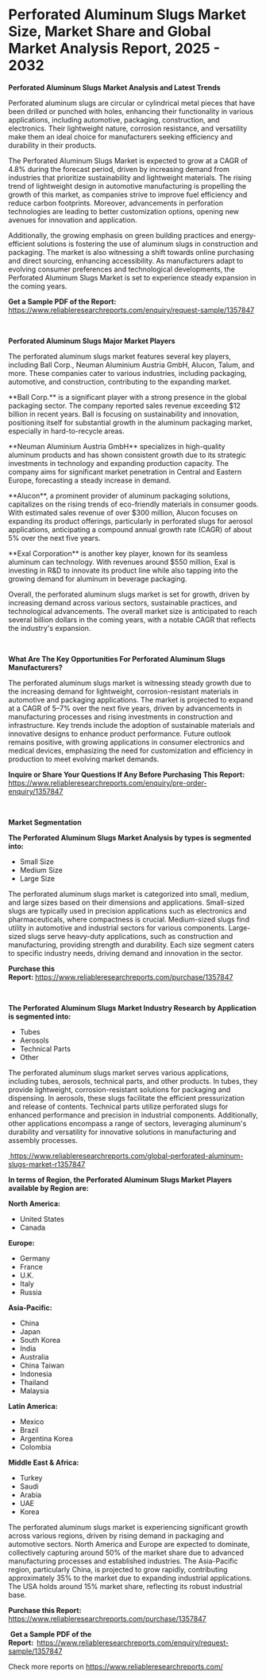 <p><h1>Perforated Aluminum Slugs Market Size, Market Share and Global Market Analysis Report, 2025 - 2032</h1></p><p><strong>Perforated Aluminum Slugs Market Analysis and Latest Trends</strong></p>
<p><p>Perforated aluminum slugs are circular or cylindrical metal pieces that have been drilled or punched with holes, enhancing their functionality in various applications, including automotive, packaging, construction, and electronics. Their lightweight nature, corrosion resistance, and versatility make them an ideal choice for manufacturers seeking efficiency and durability in their products.</p><p>The Perforated Aluminum Slugs Market is expected to grow at a CAGR of 4.8% during the forecast period, driven by increasing demand from industries that prioritize sustainability and lightweight materials. The rising trend of lightweight design in automotive manufacturing is propelling the growth of this market, as companies strive to improve fuel efficiency and reduce carbon footprints. Moreover, advancements in perforation technologies are leading to better customization options, opening new avenues for innovation and application.</p><p>Additionally, the growing emphasis on green building practices and energy-efficient solutions is fostering the use of aluminum slugs in construction and packaging. The market is also witnessing a shift towards online purchasing and direct sourcing, enhancing accessibility. As manufacturers adapt to evolving consumer preferences and technological developments, the Perforated Aluminum Slugs Market is set to experience steady expansion in the coming years.</p></p>
<p><strong>Get a Sample PDF of the Report:&nbsp;</strong> <a href="https://www.reliableresearchreports.com/enquiry/request-sample/1357847?utm_campaign=2146&utm_medium=2&utm_source=Github&utm_content=ia&utm_term=01022025&utm_id=perforated-aluminum-slugs">https://www.reliableresearchreports.com/enquiry/request-sample/1357847</a></p>
<p>&nbsp;</p>
<p><strong>Perforated Aluminum Slugs Major Market Players</strong></p>
<p><p>The perforated aluminum slugs market features several key players, including Ball Corp., Neuman Aluminium Austria GmbH, Alucon, Talum, and more. These companies cater to various industries, including packaging, automotive, and construction, contributing to the expanding market.</p><p>**Ball Corp.** is a significant player with a strong presence in the global packaging sector. The company reported sales revenue exceeding $12 billion in recent years. Ball is focusing on sustainability and innovation, positioning itself for substantial growth in the aluminum packaging market, especially in hard-to-recycle areas.</p><p>**Neuman Aluminium Austria GmbH** specializes in high-quality aluminum products and has shown consistent growth due to its strategic investments in technology and expanding production capacity. The company aims for significant market penetration in Central and Eastern Europe, forecasting a steady increase in demand.</p><p>**Alucon**, a prominent provider of aluminum packaging solutions, capitalizes on the rising trends of eco-friendly materials in consumer goods. With estimated sales revenue of over $300 million, Alucon focuses on expanding its product offerings, particularly in perforated slugs for aerosol applications, anticipating a compound annual growth rate (CAGR) of about 5% over the next five years.</p><p>**Exal Corporation** is another key player, known for its seamless aluminum can technology. With revenues around $550 million, Exal is investing in R&D to innovate its product line while also tapping into the growing demand for aluminum in beverage packaging.</p><p>Overall, the perforated aluminum slugs market is set for growth, driven by increasing demand across various sectors, sustainable practices, and technological advancements. The overall market size is anticipated to reach several billion dollars in the coming years, with a notable CAGR that reflects the industry's expansion.</p></p>
<p>&nbsp;</p>
<p><strong>What Are The Key Opportunities For Perforated Aluminum Slugs Manufacturers?</strong></p>
<p><p>The perforated aluminum slugs market is witnessing steady growth due to the increasing demand for lightweight, corrosion-resistant materials in automotive and packaging applications. The market is projected to expand at a CAGR of 5–7% over the next five years, driven by advancements in manufacturing processes and rising investments in construction and infrastructure. Key trends include the adoption of sustainable materials and innovative designs to enhance product performance. Future outlook remains positive, with growing applications in consumer electronics and medical devices, emphasizing the need for customization and efficiency in production to meet evolving market demands.</p></p>
<p><strong>Inquire or Share Your Questions If Any Before Purchasing This Report:</strong> <a href="https://www.reliableresearchreports.com/enquiry/pre-order-enquiry/1357847?utm_campaign=2146&utm_medium=2&utm_source=Github&utm_content=ia&utm_term=01022025&utm_id=perforated-aluminum-slugs">https://www.reliableresearchreports.com/enquiry/pre-order-enquiry/1357847</a></p>
<p>&nbsp;</p>
<p><strong>Market Segmentation</strong></p>
<p><strong>The Perforated Aluminum Slugs Market Analysis by types is segmented into:</strong></p>
<p><ul><li>Small Size</li><li>Medium Size</li><li>Large Size</li></ul></p>
<p><p>The perforated aluminum slugs market is categorized into small, medium, and large sizes based on their dimensions and applications. Small-sized slugs are typically used in precision applications such as electronics and pharmaceuticals, where compactness is crucial. Medium-sized slugs find utility in automotive and industrial sectors for various components. Large-sized slugs serve heavy-duty applications, such as construction and manufacturing, providing strength and durability. Each size segment caters to specific industry needs, driving demand and innovation in the sector.</p></p>
<p><strong>Purchase this Report:&nbsp;</strong><a href="https://www.reliableresearchreports.com/purchase/1357847?utm_campaign=2146&utm_medium=2&utm_source=Github&utm_content=ia&utm_term=01022025&utm_id=perforated-aluminum-slugs">https://www.reliableresearchreports.com/purchase/1357847</a></p>
<p>&nbsp;</p>
<p><strong>The Perforated Aluminum Slugs Market Industry Research by Application is segmented into:</strong></p>
<p><ul><li>Tubes</li><li>Aerosols</li><li>Technical Parts</li><li>Other</li></ul></p>
<p><p>The perforated aluminum slugs market serves various applications, including tubes, aerosols, technical parts, and other products. In tubes, they provide lightweight, corrosion-resistant solutions for packaging and dispensing. In aerosols, these slugs facilitate the efficient pressurization and release of contents. Technical parts utilize perforated slugs for enhanced performance and precision in industrial components. Additionally, other applications encompass a range of sectors, leveraging aluminum's durability and versatility for innovative solutions in manufacturing and assembly processes.</p></p>
<p><a href="https://www.reliableresearchreports.com/global-perforated-aluminum-slugs-market-r1357847?utm_campaign=2146&utm_medium=2&utm_source=Github&utm_content=ia&utm_term=01022025&utm_id=perforated-aluminum-slugs">&nbsp;https://www.reliableresearchreports.com/global-perforated-aluminum-slugs-market-r1357847</a></p>
<p><strong>In terms of Region, the Perforated Aluminum Slugs Market Players available by Region are:</strong></p>
<p>
    <p> <strong> North America: </strong>
        <ul>
            <li>United States</li>
            <li>Canada</li>
        </ul>
        </p> 
    <p> <strong> Europe: </strong>
        <ul>
            <li>Germany</li>
            <li>France</li>
            <li>U.K.</li>
            <li>Italy</li>
            <li>Russia</li>
        </ul>
        </p> 
    <p> <strong> Asia-Pacific: </strong>
        <ul>
            <li>China</li>
            <li>Japan</li>
            <li>South Korea</li>
            <li>India</li>
            <li>Australia</li>
            <li>China Taiwan</li>
            <li>Indonesia</li>
            <li>Thailand</li>
            <li>Malaysia</li>
        </ul>
        </p> 
    <p> <strong> Latin America: </strong>
        <ul>
            <li>Mexico</li>
            <li>Brazil</li>
            <li>Argentina Korea</li>
            <li>Colombia</li>
        </ul>
        </p> 
    <p> <strong> Middle East & Africa: </strong>
        <ul>
            <li>Turkey</li>
            <li>Saudi</li>
            <li>Arabia</li>
            <li>UAE</li>
            <li>Korea</li>
        </ul>
    </p>
    </p>
<p><p>The perforated aluminum slugs market is experiencing significant growth across various regions, driven by rising demand in packaging and automotive sectors. North America and Europe are expected to dominate, collectively capturing around 50% of the market share due to advanced manufacturing processes and established industries. The Asia-Pacific region, particularly China, is projected to grow rapidly, contributing approximately 35% to the market due to expanding industrial applications. The USA holds around 15% market share, reflecting its robust industrial base.</p></p>
<p><strong>Purchase this Report: </strong><a href="https://www.reliableresearchreports.com/purchase/1357847?utm_campaign=2146&utm_medium=2&utm_source=Github&utm_content=ia&utm_term=01022025&utm_id=perforated-aluminum-slugs">https://www.reliableresearchreports.com/purchase/1357847</a></p>
<p>&nbsp;<strong>Get a Sample PDF of the Report:&nbsp;&nbsp;</strong><a href="https://www.reliableresearchreports.com/enquiry/request-sample/1357847?utm_campaign=2146&utm_medium=2&utm_source=Github&utm_content=ia&utm_term=01022025&utm_id=perforated-aluminum-slugs">https://www.reliableresearchreports.com/enquiry/request-sample/1357847</a></p>
<p><strong></strong></p>
<p>Check more reports on <a href="https://www.reliableresearchreports.com/?utm_campaign=2146&utm_medium=2&utm_source=Github&utm_content=ia&utm_term=01022025&utm_id=perforated-aluminum-slugs">https://www.reliableresearchreports.com/</a></p>